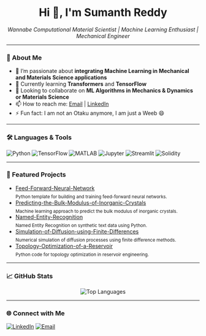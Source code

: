 <!-- Optional: Add a banner image here -->
<!-- ![Banner](https://your-image-link.com/banner.png) -->

<h1 align="center">Hi 👋, I'm Sumanth Reddy</h1>
<p align="center">
  <em>Wannabe Computational Material Scientist | Machine Learning Enthusiast | Mechanical Engineer</em>
</p>

---

### 👀 About Me

- 🔭 I’m passionate about **integrating Machine Learning in Mechanical and Materials Science applications**
- 🌱 Currently learning **Transformers** and **TensorFlow**
- 🤝 Looking to collaborate on **ML Algorithms in Mechanics & Dynamics or Materials Science**
- 📫 How to reach me: [Email](mailto:Sumanthreddy.de@gmail.com) | [LinkedIn](https://www.linkedin.com/in/sumanthreddys)
- ⚡ Fun fact: I am not an Otaku anymore, I am just a Weeb 😄

---

### 🛠️ Languages & Tools

![Python](https://img.shields.io/badge/Python-3776AB?style=flat&logo=python&logoColor=white)
![TensorFlow](https://img.shields.io/badge/TensorFlow-FF6F00?style=flat&logo=tensorflow&logoColor=white)
![MATLAB](https://img.shields.io/badge/MATLAB-0076A8?style=flat&logo=mathworks&logoColor=white)
![Jupyter](https://img.shields.io/badge/Jupyter-F37626?style=flat&logo=jupyter&logoColor=white)
![Streamlit](https://img.shields.io/badge/Streamlit-FF4B4B?style=flat&logo=streamlit&logoColor=white)
![Solidity](https://img.shields.io/badge/Solidity-363636?style=flat&logo=solidity&logoColor=white)

---

### 📂 Featured Projects

- [Feed-Forward-Neural-Network](https://github.com/Sumanthreddy-DE/Feed-Forward-Neural-Network)  
  <sub>Python template for building and training feed-forward neural networks.</sub>
- [Predicting-the-Bulk-Modulus-of-Inorganic-Crystals](https://github.com/Sumanthreddy-DE/Predicting-the-Bulk-Modulus-of-Inorganic-Crystals)  
  <sub>Machine learning approach to predict the bulk modulus of inorganic crystals.</sub>
- [Named-Entity-Recognition](https://github.com/Sumanthreddy-DE/Named-Entity-Recognition)  
  <sub>Named Entity Recognition on synthetic text data using Python.</sub>
- [Simulation-of-Diffusion-using-Finite-Differences](https://github.com/Sumanthreddy-DE/Simulation-of-Diffusion-using-Finite-Differences)  
  <sub>Numerical simulation of diffusion processes using finite difference methods.</sub>
- [Topology-Optimization-of-a-Reservoir](https://github.com/Sumanthreddy-DE/Topology-Optimization-of-a-Reservoir)  
  <sub>Python code for topology optimization in reservoir engineering.</sub>


---

### 📈 GitHub Stats

<p align="center">
  <img src="https://github-readme-stats.vercel.app/api/top-langs/?username=Sumanthreddy-DE&layout=compact&theme=radical" alt="Top Languages" />
</p>

---

### 🌐 Connect with Me

[![LinkedIn](https://img.shields.io/badge/LinkedIn-blue?style=flat&logo=linkedin)](https://www.linkedin.com/in/sumanthreddys)
[![Email](https://img.shields.io/badge/Email-D14836?style=flat&logo=gmail&logoColor=white)](mailto:Sumanthreddy.de@gmail.com)




